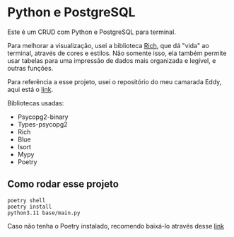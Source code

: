 # Python e PostgreSQL

Este é um CRUD com Python e PostgreSQL para terminal.

Para melhorar a visualização, usei a biblioteca [Rich](https://rich.readthedocs.io/en/stable/introduction.html), que dá "vida" ao terminal, através de cores e estilos. Não somente isso, ela também permite usar tabelas para uma impressão de dados mais organizada e legível, e outras funções.

Para referência a esse projeto, usei o repositório do meu camarada Eddy, aqui está o [link](https://github.com/eddyyxxyy/crud-python-mysql).

Bibliotecas usadas:

* Psycopg2-binary
* Types-psycopg2
* Rich
* Blue
* Isort
* Mypy
* Poetry

## Como rodar esse projeto

```
poetry shell
poetry install
python3.11 base/main.py
```

Caso não tenha o Poetry instalado, recomendo baixá-lo através desse [link](https://python-poetry.org/docs/)
